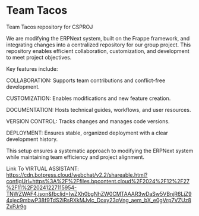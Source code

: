 # Team Tacos
Team Tacos repository for CSPROJ

We are modifying the ERPNext system, built on the Frappe framework, and integrating changes into a centralized repository for our group project. This repository enables efficient collaboration, customization, and development to meet project objectives.

Key features include:

COLLABORATION: Supports team contributions and conflict-free development.

CUSTOMIZATION: Enables modifications and new feature creation.

DOCUMENTATION: Hosts technical guides, workflows, and user resources.

VERSION CONTROL: Tracks changes and manages code versions.

DEPLOYMENT: Ensures stable, organized deployment with a clear development history.

This setup ensures a systematic approach to modifying the ERPNext system while maintaining team efficiency and project alignment.

Link To VIRTUAL ASSISTANT: https://cdn.botpress.cloud/webchat/v2.2/shareable.html?configUrl=https%3A%2F%2Ffiles.bpcontent.cloud%2F2024%2F12%2F27%2F11%2F20241227115954-TNWZWAF4.json&fbclid=IwZXh0bgNhZW0CMTAAAR3wDaSw5VBnjR6LjZ94xjec9mbwP38f9TdS2iRsRXkMJvlc_Doxy23qVng_aem_bX_e0gVrp7VZUz8ZxPJr9g
